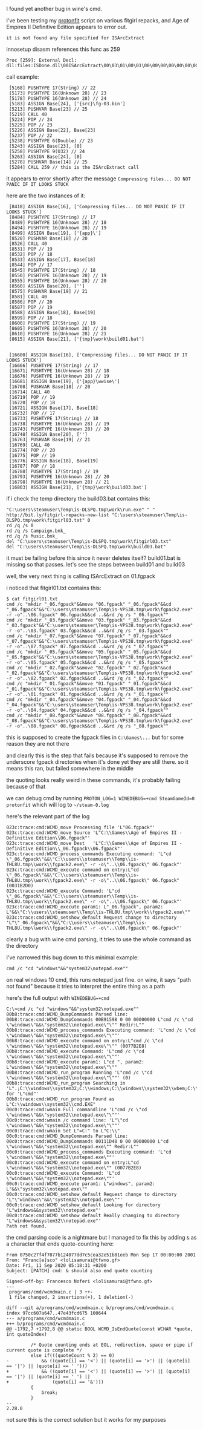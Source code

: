 I found yet another bug in wine's cmd.

I've been testing my [protonfit](https://github.com/Francesco149/protonfit) script on various
fitgirl repacks, and Age of Empires II Definitive Edition appears to error out.

`it is not found any file specified for ISArcExtract`

innosetup disasm references this func as 259

    Proc [259]: External Decl: dll:files:ISDone.dll\00ISArcExtract\00\03\01\00\01\00\00\00\00\00\00\00\00\00\00 

call example:

     [5168] PUSHTYPE 17(String) // 22
     [5173] PUSHTYPE 16(Unknown 28) // 23
     [5178] PUSHTYPE 16(Unknown 28) // 24
     [5183] ASSIGN Base[24], ['{src}\fg-03.bin']
     [5213] PUSHVAR Base[23] // 25
     [5219] CALL 40
     [5224] POP // 24
     [5225] POP // 23
     [5226] ASSIGN Base[22], Base[23]
     [5237] POP // 22
     [5238] PUSHTYPE 6(Double) // 23
     [5243] ASSIGN Base[23], [0]
     [5258] PUSHTYPE 9(U32) // 24
     [5263] ASSIGN Base[24], [0]
     [5278] PUSHVAR Base[14] // 25
     [5284] CALL 259 // this is the ISArcExtract call

it appears to error shortly after the message `Compressing files... DO NOT PANIC IF IT LOOKS STUCK`

here are the two instances of it:

     [8418] ASSIGN Base[16], ['Compressing files... DO NOT PANIC IF IT LOOKS STUCK']
     [8484] PUSHTYPE 17(String) // 17
     [8489] PUSHTYPE 16(Unknown 28) // 18
     [8494] PUSHTYPE 16(Unknown 28) // 19
     [8499] ASSIGN Base[19], ['{app}\']
     [8520] PUSHVAR Base[18] // 20
     [8526] CALL 40
     [8531] POP // 19
     [8532] POP // 18
     [8533] ASSIGN Base[17], Base[18]
     [8544] POP // 17
     [8545] PUSHTYPE 17(String) // 18
     [8550] PUSHTYPE 16(Unknown 28) // 19
     [8555] PUSHTYPE 16(Unknown 28) // 20
     [8560] ASSIGN Base[20], ['']
     [8575] PUSHVAR Base[19] // 21
     [8581] CALL 40
     [8586] POP // 20
     [8587] POP // 19
     [8588] ASSIGN Base[18], Base[19]
     [8599] POP // 18
     [8600] PUSHTYPE 17(String) // 19
     [8605] PUSHTYPE 16(Unknown 28) // 20
     [8610] PUSHTYPE 16(Unknown 28) // 21
     [8615] ASSIGN Base[21], ['{tmp}\work\build01.bat']


     [16600] ASSIGN Base[16], ['Compressing files... DO NOT PANIC IF IT LOOKS STUCK']
     [16666] PUSHTYPE 17(String) // 17
     [16671] PUSHTYPE 16(Unknown 28) // 18
     [16676] PUSHTYPE 16(Unknown 28) // 19
     [16681] ASSIGN Base[19], ['{app}\wwise\']
     [16708] PUSHVAR Base[18] // 20
     [16714] CALL 40
     [16719] POP // 19
     [16720] POP // 18
     [16721] ASSIGN Base[17], Base[18]
     [16732] POP // 17
     [16733] PUSHTYPE 17(String) // 18
     [16738] PUSHTYPE 16(Unknown 28) // 19
     [16743] PUSHTYPE 16(Unknown 28) // 20
     [16748] ASSIGN Base[20], ['']
     [16763] PUSHVAR Base[19] // 21
     [16769] CALL 40
     [16774] POP // 20
     [16775] POP // 19
     [16776] ASSIGN Base[18], Base[19]
     [16787] POP // 18
     [16788] PUSHTYPE 17(String) // 19
     [16793] PUSHTYPE 16(Unknown 28) // 20
     [16798] PUSHTYPE 16(Unknown 28) // 21
     [16803] ASSIGN Base[21], ['{tmp}\work\build03.bat']


if i check the temp directory the build03.bat contains this:

    "C:\users\steamuser\Temp\is-DLSPQ.tmp\work\run.exe" " " http://bit.ly/fitgirl-repacks-new-list "C:\users\steamuser\Temp\is-DLSPQ.tmp\work\fitgirl03.txt" 0
    rd /q /s 0
    rd /q /s Campaign.bnk_
    rd /q /s Music.bnk_
    del "C:\users\steamuser\Temp\is-DLSPQ.tmp\work\fitgirl03.txt"
    del "C:\users\steamuser\Temp\is-DLSPQ.tmp\work\build03.bat"

it must be failing before this since it never deletes itself? build01.bat is missing so that passes.
let's see the steps between build01 and build03

well, the very next thing is calling ISArcExtract on 01.fgpack

i noticed that fitgirl01.txt contains this:

    $ cat fitgirl01.txt
    cmd /c "mkdir "_06.fgpack"&&move "06.fgpack" "_06.fgpack"&&cd "_06.fgpack"&&"C:\users\steamuser\Temp\is-VPS38.tmp\work\fgpack2.exe" -r -o"..\06.fgpack" 06.fgpack&&cd ..&&rd /q /s "_06.fgpack""
    cmd /c "mkdir "_03.fgpack"&&move "03.fgpack" "_03.fgpack"&&cd "_03.fgpack"&&"C:\users\steamuser\Temp\is-VPS38.tmp\work\fgpack2.exe" -r -o"..\03.fgpack" 03.fgpack&&cd ..&&rd /q /s "_03.fgpack""
    cmd /c "mkdir "_07.fgpack"&&move "07.fgpack" "_07.fgpack"&&cd "_07.fgpack"&&"C:\users\steamuser\Temp\is-VPS38.tmp\work\fgpack2.exe" -r -o"..\07.fgpack" 07.fgpack&&cd ..&&rd /q /s "_07.fgpack""
    cmd /c "mkdir "_05.fgpack"&&move "05.fgpack" "_05.fgpack"&&cd "_05.fgpack"&&"C:\users\steamuser\Temp\is-VPS38.tmp\work\fgpack2.exe" -r -o"..\05.fgpack" 05.fgpack&&cd ..&&rd /q /s "_05.fgpack""
    cmd /c "mkdir "_02.fgpack"&&move "02.fgpack" "_02.fgpack"&&cd "_02.fgpack"&&"C:\users\steamuser\Temp\is-VPS38.tmp\work\fgpack2.exe" -r -o"..\02.fgpack" 02.fgpack&&cd ..&&rd /q /s "_02.fgpack""
    cmd /c "mkdir "_01.fgpack"&&move "01.fgpack" "_01.fgpack"&&cd "_01.fgpack"&&"C:\users\steamuser\Temp\is-VPS38.tmp\work\fgpack2.exe" -r -o"..\01.fgpack" 01.fgpack&&cd ..&&rd /q /s "_01.fgpack""
    cmd /c "mkdir "_04.fgpack"&&move "04.fgpack" "_04.fgpack"&&cd "_04.fgpack"&&"C:\users\steamuser\Temp\is-VPS38.tmp\work\fgpack2.exe" -r -o"..\04.fgpack" 04.fgpack&&cd ..&&rd /q /s "_04.fgpack""
    cmd /c "mkdir "_08.fgpack"&&move "08.fgpack" "_08.fgpack"&&cd "_08.fgpack"&&"C:\users\steamuser\Temp\is-VPS38.tmp\work\fgpack2.exe" -r -o"..\08.fgpack" 08.fgpack&&cd ..&&rd /q /s "_08.fgpack""

this is supposed to create the fgpack files in `C:\Games\...` but for some reason they are not there

and clearly this is the step that fails because it's supposed to remove the underscore fgpack
directories when it's done yet they are still there. so it means this ran, but failed somewhere
in the middle

the quoting looks really weird in these commands, it's probably failing because of that

we can debug cmd by running `PROTON_LOG=1 WINEDEBUG=+cmd SteamGameId=0 protonfit` which will log
to `~/steam-0.log`

here's the relevant part of the log

    023c:trace:cmd:WCMD_move Processing file 'L"06.fgpack"'
    023c:trace:cmd:WCMD_move Source 'L"C:\\Games\\Age of Empires II - Definitive Edition\\06.fgpack"'
    023c:trace:cmd:WCMD_move Dest   'L"C:\\Games\\Age of Empires II - Definitive Edition\\_06.fgpack\\06.fgpack"'
    023c:trace:cmd:WCMD_process_commands Executing command: 'L"cd \"_06.fgpack\"&&\"C:\\users\\steamuser\\Temp\\is-THL8U.tmp\\work\\fgpack2.exe\" -r -o\"..\\06.fgpack\" 06.fgpack"'
    023c:trace:cmd:WCMD_execute command on entry:L"cd \"_06.fgpack\"&&\"C:\\users\\steamuser\\Temp\\is-THL8U.tmp\\work\\fgpack2.exe\" -r -o\"..\\06.fgpack\" 06.fgpack" (0031B2D0)
    023c:trace:cmd:WCMD_execute Command: 'L"cd \"_06.fgpack\"&&\"C:\\users\\steamuser\\Temp\\is-THL8U.tmp\\work\\fgpack2.exe\" -r -o\"..\\06.fgpack\" 06.fgpack"'
    023c:trace:cmd:WCMD_execute param1: L"_06.fgpack", param2: L"&&\"C:\\users\\steamuser\\Temp\\is-THL8U.tmp\\work\\fgpack2.exe\""
    023c:trace:cmd:WCMD_setshow_default Request change to directory 'L"\"_06.fgpack\"&&\"C:\\users\\steamuser\\Temp\\is-THL8U.tmp\\work\\fgpack2.exe\" -r -o\"..\\06.fgpack\" 06.fgpack"'

clearly a bug with wine cmd parsing, it tries to use the whole command as the directory

I've narrowed this bug down to this minimal example:

    cmd /c "cd "windows"&&"system32\notepad.exe""

on real windows 10 cmd, this runs notepad just fine. on wine, it says "path not found" because
it tries to interpret the entire thing as a path

here's the full output with `WINEDEBUG=+cmd`

    C:\>cmd /c "cd "windows"&&"system32\notepad.exe""
    00b8:trace:cmd:WCMD_DumpCommands Parsed line:
    00b8:trace:cmd:WCMD_DumpCommands 00B91598 0 00 00000000 L"cmd /c \"cd \"windows\"&&\"system32\\notepad.exe\"\"" Redir:L""
    00b8:trace:cmd:WCMD_process_commands Executing command: 'L"cmd /c \"cd \"windows\"&&\"system32\\notepad.exe\"\""'
    00b8:trace:cmd:WCMD_execute command on entry:L"cmd /c \"cd \"windows\"&&\"system32\\notepad.exe\"\"" (0077B2E8)
    00b8:trace:cmd:WCMD_execute Command: 'L"cmd /c \"cd \"windows\"&&\"system32\\notepad.exe\"\""'
    00b8:trace:cmd:WCMD_execute param1: L"cd ", param2: L"windows\"&&\"system32\\notepad.exe\"\""
    00b8:trace:cmd:WCMD_run_program Running 'L"cmd /c \"cd \"windows\"&&\"system32\\notepad.exe\"\""' (0)
    00b8:trace:cmd:WCMD_run_program Searching in 'L".;C:\\windows\\system32;C:\\windows;C:\\windows\\system32\\wbem;C:\\windows\\system32\\WindowsPowershell\\v1.0"' for 'L"cmd"'
    00b8:trace:cmd:WCMD_run_program Found as L"C:\\windows\\system32\\cmd.EXE"
    00c0:trace:cmd:wmain Full commandline 'L"cmd /c \"cd \"windows\"&&\"system32\\notepad.exe\"\""'
    00c0:trace:cmd:wmain /c command line: 'L"\"cd \"windows\"&&\"system32\\notepad.exe\"\""'
    00c0:trace:cmd:wmain Set L"=C:" to L"C:\\"
    00c0:trace:cmd:WCMD_DumpCommands Parsed line:
    00c0:trace:cmd:WCMD_DumpCommands 00111D48 0 00 00000000 L"cd \"windows\"&&\"system32\\notepad.exe\"" Redir:L""
    00c0:trace:cmd:WCMD_process_commands Executing command: 'L"cd \"windows\"&&\"system32\\notepad.exe\""'
    00c0:trace:cmd:WCMD_execute command on entry:L"cd \"windows\"&&\"system32\\notepad.exe\"" (0077B2E8)
    00c0:trace:cmd:WCMD_execute Command: 'L"cd \"windows\"&&\"system32\\notepad.exe\""'
    00c0:trace:cmd:WCMD_execute param1: L"windows", param2: L"&&\"system32\\notepad.exe\""
    00c0:trace:cmd:WCMD_setshow_default Request change to directory 'L"\"windows\"&&\"system32\\notepad.exe\""'
    00c0:trace:cmd:WCMD_setshow_default Looking for directory 'L"windows&&system32\\notepad.exe"'
    00c0:trace:cmd:WCMD_setshow_default Really changing to directory 'L"windows&&system32\\notepad.exe"'
    Path not found.

the cmd parsing code is a nightmare but I managed to fix this by adding `&` as a character that
ends quote-counting here:

    From 0750c27f4f7077b124077dd7c5cea32e51b81eeb Mon Sep 17 00:00:00 2001
    From: "Franc[e]sco" <lolisamurai@tfwno.gf>
    Date: Fri, 11 Sep 2020 05:18:31 +0200
    Subject: [PATCH] cmd: & should also end quote counting

    Signed-off-by: Francesco Noferi <lolisamurai@tfwno.gf>
    ---
     programs/cmd/wcmdmain.c | 3 ++-
     1 file changed, 2 insertions(+), 1 deletion(-)

    diff --git a/programs/cmd/wcmdmain.c b/programs/cmd/wcmdmain.c
    index 97cc607a647..47e43fcd675 100644
    --- a/programs/cmd/wcmdmain.c
    +++ b/programs/cmd/wcmdmain.c
    @@ -1792,7 +1792,8 @@ static BOOL WCMD_IsEndQuote(const WCHAR *quote, int quoteIndex)
     
             /* Quote counting ends at EOL, redirection, space or pipe if current quote is complete */
             else if(((quoteCount % 2) == 0)
    -            && ((quote[i] == '<') || (quote[i] == '>') || (quote[i] == '|') || (quote[i] == ' ')))
    +            && ((quote[i] == '<') || (quote[i] == '>') || (quote[i] == '|') || (quote[i] == ' ') ||
    +                (quote[i] == '&')))
             {
                 break;
             }
    -- 
    2.28.0

not sure this is the correct solution but it works for my purposes
